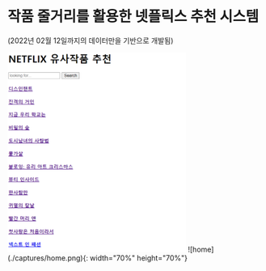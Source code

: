# 작품 줄거리를 활용한 넷플릭스 추천 시스템



(2022년 02월 12일까지의 데이터만을 기반으로 개발됨)



<img src="./captures/home.png" width="70%" height="70%" />
![home](./captures/home.png){: width="70%" height="70%"}

